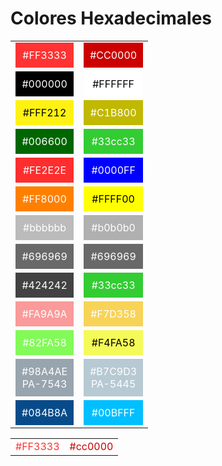 # Colores Hexadecimales

| | |
|:-------------:|:-------------:|
| <div style="background-color:#FF3333; padding:10px; color:white">#FF3333</div> | <div style="background-color:#cc0000; padding:10px; color:white">#CC0000</div> |
| <div style="background-color:#000000; padding:10px; color:white">#000000</div> | <div style="background-color:#FFFFFF; padding:10px; color:black">#FFFFFF </div> |
| <div style="background-color:#FFF212; padding:10px; color:black">#FFF212</div> | <div style="background-color:#C1B800; padding:10px; color:white">#C1B800 </div> |
| <div style="background-color:#006600; padding:10px; color:white">#006600</div> | <div style="background-color:#33cc33; padding:10px; color:white">#33cc33</div> |
| <div style="background-color:#FE2E2E; padding:10px; color:white">#FE2E2E</div> | <div style="background-color:#0000FF; padding:10px; color:white">#0000FF</div> |
| <div style="background-color:#FF8000; padding:10px; color:white">#FF8000</div> | <div style="background-color:#FFFF00; padding:10px; color:black">#FFFF00</div> |
| <div style="background-color:#bbbbbb; padding:10px; color:white">#bbbbbb </div> | <div style="background-color:#b0b0b0; padding:10px; color:white">#b0b0b0</div> |
| <div style="background-color:#696969; padding:10px; color:white">#696969</div> | <div style="background-color:#696969; padding:10px; color:white">#696969</div> |
| <div style="background-color:#424242; padding:10px; color:white">#424242</div> | <div style="background-color:#33cc33; padding:10px; color:white">#33cc33</div> |
| <div style="background-color:#FA9A9A; padding:10px; color:white">#FA9A9A</div> | <div style="background-color:#F7D358; padding:10px; color:white">#F7D358</div> |
| <div style="background-color:#82FA58; padding:10px; color:white">#82FA58</div> | <div style="background-color:#F4FA58; padding:10px; color:black">#F4FA58</div> |
| <div style="background-color:#98A4AE; padding:10px; color:white">#98A4AE<br>PA-7543</div> | <div style="background-color:#B7C9D3; padding:10px; color:white">#B7C9D3<br>PA-5445</div> |
| <div style="background-color:#084B8A; padding:10px; color:white">#084B8A</div> | <div style="background-color:#00BFFF; padding:10px; color:white">#00BFFF</div> |

| | |
|:-------------:|:-------------:|
| <span style="color:#FF3333">#FF3333</span> | <span style="color:#cc0000">#cc0000 </span> |
